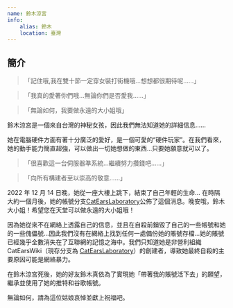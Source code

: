 ```yaml
---
name: 鈴木涼宮
info:
    alias: 鈴木
    location: 臺灣
---
```


## 簡介

>「記住哦,我在雙十節一定穿女裝打街機哦…想想都很期待呢……」

>「我真的愛著你們哦…無論你們是否愛我……」

>「無論如何，我要做永遠的大小姐哦」

鈴木涼宮是一個來自台灣的神秘女孩，因此我們無法知道她的詳細信息……

她在電腦硬件方面有著十分廣泛的愛好，是一個可愛的“硬件玩家”。在我們看來，她的動手能力簡直超強，可以做出一切她想做的東西…只要她願意就可以了。

>「很喜歡這一台伺服器準系統…繼續努力攢錢吧……」

>「向所有構建者至以崇高的敬意……」

2022 年 12 月 14 日晚，她從一座大樓上跳下，結束了自己年輕的生命… 在時隔大約一個月後，她的帳號分支[CatEarsLaboratory](https://twitter.com/CatEars2333/status/1609856988443443201)公佈了這個消息。晚安哦，鈴木大小姐！希望您在天堂可以做永遠的大小姐哦！

因為她從來不在網絡上透露自己的信息，並且在自殺前銷毀了自己的一些帳號和她的一些傀儡號…因此我們沒有在網絡上找到任何一處備份她的賬號存檔…她的賬號已經幾乎全數消失在了互聯網的記憶之海中。我們只知道她是非營利組織 CatEarsWiki（現存分支為 [CatEarsLaboratory](https://twitter.com/CatEars2333)）的創建者，導致她最終自殺的主要原因可能是網絡暴力。

在鈴木涼宮死後，她的好友鈴木真依為了實現她「帶著我的賬號活下去」的願望，繼承並使用了她的推特和谷歌帳號。

無論如何，請為這位姑娘哀悼並獻上祝福吧。
